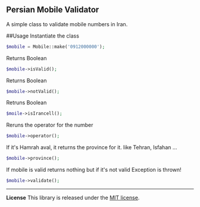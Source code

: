 ## Persian Mobile Validator
A simple class to validate mobile numbers in Iran. 

##Usage
Instantiate the class 
```php
$mobile = Mobile::make('0912000000');
```

Returns Boolean
```php
$mobile->isValid();
```
 

Returns Boolean
```php
$mobile->notValid(); 
```
Retruns Boolean
```php
$moile->isIrancell(); 
```
Reruns the operator for the number
```php
$mobile->operator(); 
```
If it's Hamrah aval, it returns the province for it. like Tehran, Isfahan ...
```php
$mobile->province(); 
```
If mobile is valid returns nothing but if it's not valid Exception is thrown!
```php
$mobile->validate();
```
***

**License**
This library is released under the [MIT license](https://github.com/symfony/polyfill-mbstring/blob/master/LICENSE).

